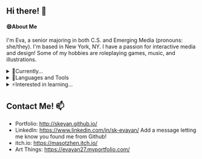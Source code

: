 ## Hi there! 👋 
<!--
**skeyan/skeyan** is a ✨ _special_ ✨ repository because its `README.md` (this file) appears on your GitHub profile.

Here are some ideas to get you started:

- 🔭 I’m currently working on ...
-  I’m currently learning ...
- 👯 I’m looking to collaborate on ...
- 🤔 I’m looking for help with ...
- 💬 Ask me about ...
-   How to reach me: ...
- 😄 Pronouns: ...
- ⚡ Fun fact: ...
-->
#### 😄About Me
  I'm Eva, a senior majoring in both C.S. and Emerging Media (pronouns: she/they).
  I'm based in New York, NY. I have a passion for interactive media and design!
  Some of my hobbies are roleplaying games, music, and illustrations. 
  
<details>
<summary>🌱Currently... </summary>
  <li>pursuing an EA certificate</li>
  <li>doing my summer internship with LinkedIn</li>
</details>

<details>
<summary>🔧Languages and Tools </summary>
  <li>HTML/CSS</li>
  <li>JavaScript, Node.js, React, Redux, Bootstrap</li>
  <li>C++</li>
  <li>Python</li>
  <li>Some C#</li>
  <li>Some Swift</li>
</details>

<details>
<summary>⚡Interested in learning... </summary>
  <li>more web dev</li>
  <li>game dev in Unity</li>
  <li>anatomy and 2D illustratrations and animation</li>
  <li>project and product management</li>
</details>

## Contact Me! 📫
- Portfolio: http://skeyan.github.io/
- LinkedIn: https://www.linkedin.com/in/sk-evayan/ Add a message letting me know you found me from Github!
- itch.io: https://masotzhen.itch.io/
- Art Things: https://evayan27.myportfolio.com/ 
